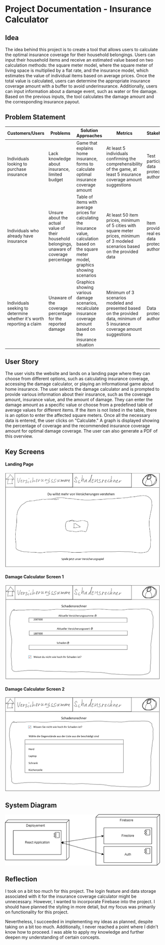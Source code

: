 # Project Documentation - Insurance Calculator

## Idea

The idea behind this project is to create a tool that allows users to calculate the optimal insurance coverage for their household belongings. Users can input their household items and receive an estimated value based on two calculation methods: the square meter model, where the square meter of living space is multiplied by a flat rate, and the insurance model, which estimates the value of individual items based on average prices. Once the total value is calculated, users can determine the appropriate insurance coverage amount with a buffer to avoid underinsurance. Additionally, users can input information about a damage event, such as water or fire damage. Based on the previous inputs, the tool calculates the damage amount and the corresponding insurance payout.

## Problem Statement

| Customers/Users                                                     | Problems                                                                                  | Solution Approaches                                                                                                                           | Metrics                                                                                | Stakeholders                                          | Constraints | Risks                                                         |
| ------------------------------------------------------------------- | ----------------------------------------------------------------------------------------- | ---------------------------------------------------------------------------------------------------------------------------------------------- | -------------------------------------------------------------------------------------- | ----------------------------------------------------- | ----------- | ------------------------------------------------------------- |
| Individuals looking to purchase insurance                           | Lack knowledge about insurance, limited budget                                              | Game that explains home insurance, forms to calculate optimal insurance coverage amount                                                         | At least 5 individuals confirming the comprehensibility of the game, at least 5 insurance coverage amount suggestions                         | Test participants, data protection authorities           | ?           | Not all individuals find games as effective educational tools |
| Individuals who already have insurance                               | Unsure about the actual value of their household belongings, unaware of coverage percentage | Table of items with average prices for calculating the insurance value, calculation based on the square meter model, graphics showing scenarios | At least 50 item prices, minimum of 5 cities with square meter prices, minimum of 3 modeled scenarios based on the provided data                   | Item providers, real estate, data protection authorities | ?           | Average prices may not be accurate                            |
| Individuals seeking to determine whether it's worth reporting a claim | Unaware of the coverage percentage for the reported damage                                   | Graphics showing various damage scenarios, recalculate insurance coverage amount based on the insurance situation                             | Minimum of 3 scenarios modeled and presented based on the provided data, minimum of 5 insurance coverage amount suggestions                     | Data protection authorities                              |             | The damage scenarios may be far from reality                 |

## User Story

The user visits the website and lands on a landing page where they can choose from different options, such as calculating insurance coverage, accessing the damage calculator, or playing an informational game about home insurance. The user selects the damage calculator and is prompted to provide various information about their insurance, such as the coverage amount, insurance value, and the amount of damage. They can enter the damage amount as a specific value or choose from a predefined table of average values for different items. If the item is not listed in the table, there is an option to enter the affected square meters. Once all the necessary data is entered, the user clicks on "Calculate." A graph is displayed showing the percentage of coverage and the recommended insurance coverage amount for optimal damage coverage. The user can also generate a PDF of this overview.

## Key Screens

#### Landing Page

![Screen1](./Screen1.png)

#### Damage Calculator Screen 1

![Screen2](./Screen2.png)

#### Damage Calculator Screen 2

![Landing Page](./Screen3.png)

## System Diagram

![System Diagram](./Systemdiagramm_Versicherungsrechner.drawio.png)

## Reflection

I took on a bit too much for this project. The login feature and data storage associated with it for the insurance coverage calculator might be unnecessary. However, I wanted to incorporate Firebase into the project. I should have planned the styling in more detail, but my focus was primarily on functionality for this project.

Nevertheless, I succeeded in implementing my ideas as planned, despite taking on a bit too much. Additionally, I never reached a point where I didn't know how to proceed. I was able to apply my knowledge and further deepen my understanding of certain concepts.
